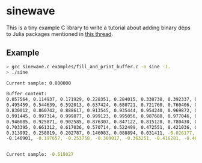# sinewave

This is a tiny example C library to write a tutorial about adding binary deps to Julia packages mentioned in [this thread](https://discourse.julialang.org/t/how-to-handle-c-dependency-in-packages/33643).

## Example

```bash
> gcc sinewave.c examples/fill_and_print_buffer.c -o sine -I.
> ./sine

Current sample: 0.000000

Buffer content:
0.057564, 0.114937, 0.171929, 0.228351, 0.284015, 0.338738, 0.392337, 0.444635,
0.495459, 0.544639, 0.592013, 0.637424, 0.680721, 0.721760, 0.760406, 0.796530,
0.830012, 0.860742, 0.888617, 0.913545, 0.935444, 0.954240, 0.969872, 0.982287,
0.991445, 0.997314, 0.999877, 0.999123, 0.995056, 0.987688, 0.977046, 0.963163,
0.946085, 0.925871, 0.902585, 0.876307, 0.847122, 0.815128, 0.780430, 0.743145,
0.703395, 0.661312, 0.617036, 0.570714, 0.522499, 0.472551, 0.421036, 0.368125,
0.313992, 0.258819, 0.202787, 0.146083, 0.088894, 0.031411, -0.026177, -0.083678,
-0.140901, -0.197657, -0.253758, -0.309017, -0.363251, -0.416281, -0.467930, -0.518027,


Current sample: -0.518027
```
